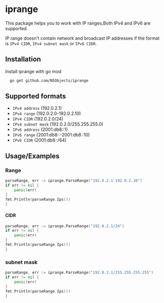 
# iprange

This package helps you to work with IP ranges,Both IPv4 and IPv6 are supported.

IP range doesn't contain network and broadcast IP addresses if the format is `IPv4 CIDR`, `IPv4 subnet mask`
or `IPv6 CIDR`. 


## Installation

Install iprange with go mod

```bash
  go get github.com/NSObjects/iprange  
```
    
## Supported formats

- `IPv4 address` (192.0.2.1)
- `IPv4 range` (192.0.2.0-192.0.2.10)
- `IPv4 CIDR` (192.0.2.0/24)
- `IPv4 subnet mask` (192.0.2.0/255.255.255.0)
- `IPv6 address` (2001:db8::1)
- `IPv6 range` (2001:db8::-2001:db8::10)
- `IPv6 CIDR` (2001:db8::/64)

## Usage/Examples

### Range 

```go
parseRange, err := iprange.ParseRange("192.0.2.1-192.0.2.10")
if err != nil {
	panic(err)
}
fmt.Println(parseRange.Ips())
}
```

#### CIDR

```go 
parseRange, err := iprange.ParseRange("192.0.2.1/24")
if err != nil {
	panic(err)
}
fmt.Println(parseRange.Ips())
}
```

### subnet mask

```go
parseRange, err := iprange.ParseRange("192.0.2.1/255.255.255.255")
if err != nil {
	panic(err)
}
fmt.Println(parseRange.Ips())
}
```
